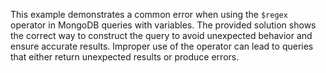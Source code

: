 This example demonstrates a common error when using the `$regex` operator in MongoDB queries with variables.  The provided solution shows the correct way to construct the query to avoid unexpected behavior and ensure accurate results.  Improper use of the operator can lead to queries that either return unexpected results or produce errors.